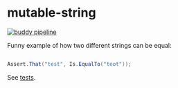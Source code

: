 # mutable-string

[![buddy pipeline](https://app.buddy.works/vanashimko/mutable-string/pipelines/pipeline/188245/badge.svg?token=8f6f0f0d462fd10b0c85ba228738889f49bddaf650e32409ed0da069d029ea4a "buddy pipeline")](https://app.buddy.works/vanashimko/mutable-string/pipelines/pipeline/188245)

Funny example of how two different strings can be equal:

```csharp

Assert.That("test", Is.EqualTo("teot"));

```

See [tests](https://github.com/vanashimko/mutable-string/blob/master/MutableString.Tests/MutableStringTests.cs).

